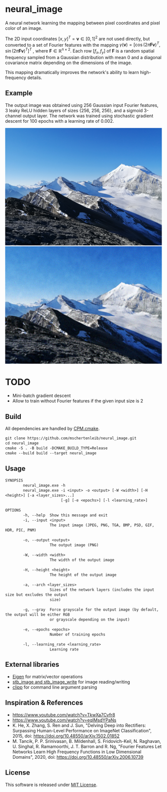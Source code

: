 # neural_image

A neural network learning the mapping between pixel coordinates and pixel color
of an image.

The 2D input coordinates $`\left[x, y\right]^T = \mathbf{v} \in \left[0, 1\right]^2`$ are not used
directly, but converted to a set of Fourier features with the mapping
$`\gamma(\mathbf{v}) = \left[\cos(2\pi\mathbf{F}\mathbf{v})^T, \sin(2\pi\mathbf{F}\mathbf{v})^T\right]^T`$
, where $`\mathbf{F} \in \mathbb{R}^{n\times2}`$.
Each row $`\left[f_x, f_y\right]`$ of $`\mathbf{F}`$ is a random spatial
frequency sampled from a Gaussian distribution with mean 0 and a diagonal
covariance matrix depending on the dimensions of the image.

This mapping dramatically improves the network's ability to learn high-frequency
details.

## Example

The output image was obtained using 256 Gaussian input Fourier features, 3 leaky
ReLU hidden layers of sizes {256, 256, 256}, and a sigmoid 3-channel output
layer.
The network was trained using stochastic gradient descent for 100 epochs with a
learning rate of 0.002.

![Input](images/input.png)
![Output](images/output.png)

# TODO

- Mini-batch gradient descent
- Allow to train without Fourier features if the given input size is 2

## Build

All dependencies are handled
by [CPM.cmake](https://github.com/cpm-cmake/CPM.cmake).

```
git clone https://github.com/mschertenleib/neural_image.git
cd neural_image
cmake -S . -B build -DCMAKE_BUILD_TYPE=Release
cmake --build build --target neural_image
```

## Usage

```
SYNOPSIS
        neural_image.exe -h
        neural_image.exe -i <input> -o <output> [-W <width>] [-H <height>] [-a <layer_sizes>...]
                         [-g] [-e <epochs>] [-l <learning_rate>]

OPTIONS
        -h, --help  Show this message and exit
        -i, --input <input>
                    The input image (JPEG, PNG, TGA, BMP, PSD, GIF, HDR, PIC, PNM)

        -o, --output <output>
                    The output image (PNG)

        -W, --width <width>
                    The width of the output image

        -H, --height <height>
                    The height of the output image

        -a, --arch <layer_sizes>
                    Sizes of the network layers (includes the input size but excludes the output
                    size)

        -g, --gray  Force grayscale for the output image (by default, the output will be either RGB
                    or grayscale depending on the input)

        -e, --epochs <epochs>
                    Number of training epochs

        -l, --learning_rate <learning_rate>
                    Learning rate
```

## External libraries

- [Eigen](https://eigen.tuxfamily.org/index.php?title=Main_Page) for
  matrix/vector operations
- [stb_image and stb_image_write](https://github.com/nothings/stb) for image
  reading/writing
- [clipp](https://github.com/muellan/clipp) for command line argument parsing

## Inspiration & References

- https://www.youtube.com/watch?v=TkwXa7Cvfr8
- https://www.youtube.com/watch?v=eqIMsdYPaNs
- K. He, X. Zhang, S. Ren and J. Sun, "Delving Deep into Rectifiers: Surpassing
  Human-Level Performance on ImageNet Classification", 2015,
  doi: https://doi.org/10.48550/arXiv.1502.01852
- M. Tancik, P. P. Srinivasan, B. Mildenhall, S. Fridovich-Keil, N. Raghavan, U.
  Singhal, R. Ramamoorthi, J. T. Barron and R. Ng, "Fourier Features Let
  Networks Learn High Frequency Functions in Low Dimensional Domains", 2020,
  doi: https://doi.org/10.48550/arXiv.2006.10739

## License

This software is released under [MIT License](LICENSE).
